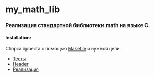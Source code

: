 # my_math_lib

### Реализация стандартной библиотеки math на языке С.

#### Installation:
Сборка проекта с помощью [Makefile](https://github.com/GTimsan/my_math_lib/blob/main/src/Makefile) и нужной цели.

- [Тесты](https://github.com/GTimsan/my_math_lib/blob/main/src/s21_test.check)
- [Header](https://github.com/GTimsan/my_math_lib/blob/main/src/s21_math.h)
- [Реализация](https://github.com/GTimsan/my_math_lib/blob/main/src/s21_math.c)
